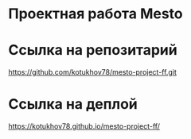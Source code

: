 # Проектная работа Mesto

# Ссылка на репозитарий
https://github.com/kotukhov78/mesto-project-ff.git

# Ссылка на деплой
https://kotukhov78.github.io/mesto-project-ff/

